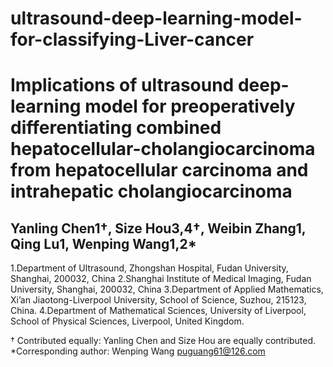 # ultrasound-deep-learning-model-for-classifying-Liver-cancer

# Implications of ultrasound deep-learning model for preoperatively differentiating combined hepatocellular-cholangiocarcinoma from hepatocellular carcinoma and intrahepatic cholangiocarcinoma
## Yanling Chen1†, Size Hou3,4†, Weibin Zhang1, Qing Lu1, Wenping Wang1,2*

1.Department of Ultrasound, Zhongshan Hospital, Fudan University, Shanghai, 200032, China 
2.Shanghai Institute of Medical Imaging, Fudan University, Shanghai, 200032, China
3.Department of Applied Mathematics, Xi’an Jiaotong-Liverpool University, School of Science, Suzhou, 215123, China. 
4.Department of Mathematical Sciences, University of Liverpool, School of Physical Sciences, Liverpool, United Kingdom. 

† Contributed equally: Yanling Chen and Size Hou are equally contributed.
*Corresponding author: Wenping Wang puguang61@126.com
